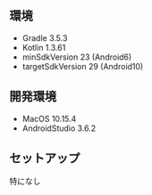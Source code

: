 ## 環境

- Gradle 3.5.3
- Kotlin 1.3.61
- minSdkVersion 23 (Android6)
- targetSdkVersion 29 (Android10)

## 開発環境

- MacOS 10.15.4
- AndroidStudio 3.6.2

## セットアップ

特になし